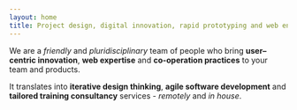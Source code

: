 ```yaml
---
layout: home
title: Project design, digital innovation, rapid prototyping and web engineering services.
---
```


<span id="ref-services"></span>
We are a _friendly_ and _pluridisciplinary_ team of people who bring **user&ndash;centric innovation**, **web expertise** and **co-operation practices** to your team and products.

It translates into **iterative design thinking**, **agile software development** and **tailored training consultancy** services - _remotely_ and _in house_.
